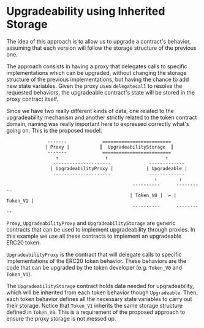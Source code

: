 # Upgradeability using Inherited Storage

The idea of this approach is to allow us to upgrade a contract's behavior, assuming that each version will follow the 
storage structure of the previous one. 

The approach consists in having a proxy that delegates calls to specific implementations which can be upgraded, without
changing the storage structure of the previous implementations, but having the chance to add new state variables. Given
the proxy uses `delegatecall` to resolve the requested behaviors, the upgradeable contract's state will be stored in 
the proxy contract itself. 

Since we have two really different kinds of data, one related to the upgradeability mechanism and another 
strictly related to the token contract domain, naming was really important here to expressed correctly what's 
going on. This is the proposed model:
            
                   -------             =========================
                  | Proxy |           ║  UpgradeabilityStorage  ║
                   -------             =========================
                      ↑                 ↑                     ↑            
                     ---------------------              -------------
                    | UpgradeabilityProxy |            | Upgradeable |
                     ---------------------              ------------- 
                                                          ↑        ↑
                                                  ----------      ---------- 
                                                 | Token_V0 |  ← | Token_V1 |         
                                                  ----------      ---------- 
                                          

`Proxy`, `UpgradeabilityProxy` and `UpgradeabilityStorage` are generic contracts that can be used to implement
upgradeability through proxies. In this example we use all these contracts to implement an upgradeable ERC20 token. 

`UpgradeabilityProxy` is the contract that will delegate calls to specific implementations of the ERC20 token behavior. 
These behaviors are the code that can be upgraded by the token developer (e.g. `Token_V0` and `Token_V1`). 

The `UpgradeabilityStorage` contract holds data needed for upgradeability, which will be inherited from each token
behavior though `Upgradeable`. Then, each token behavior defines all the necessary state variables to 
carry out their storage. Notice that `Token_V1` inherits the same storage structure defined in `Token_V0`. 
This is a requirement of the proposed approach to ensure the proxy storage is not messed up.
